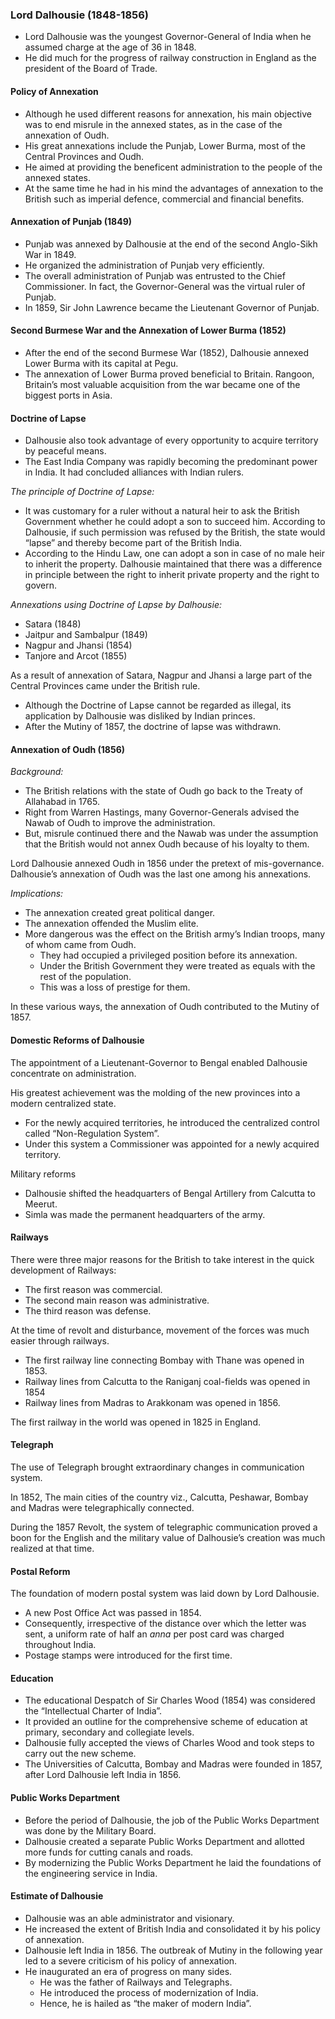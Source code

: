 
### Lord Dalhousie (1848-1856)
* Lord Dalhousie was the youngest Governor-General of India when he assumed charge at the age of 36 in 1848.
* He did much for the progress of railway construction in England as the president of the Board of Trade.

#### Policy of Annexation
* Although he used different reasons for annexation, his main objective was to end misrule in the annexed states, as in the case of the annexation of Oudh.
* His great annexations include the Punjab, Lower Burma, most of the Central Provinces and Oudh.
* He aimed at providing the beneficent administration to the people of the annexed states.
* At the same time he had in his mind the advantages of annexation to the British such as imperial defence, commercial and financial benefits.

#### Annexation of Punjab (1849)
* Punjab was annexed by Dalhousie at the end of the second Anglo-Sikh War in 1849.
* He organized the administration of Punjab very efficiently.
* The overall administration of Punjab was entrusted to the Chief Commissioner. In fact, the Governor-General was the virtual ruler of Punjab.
* In 1859, Sir John Lawrence became the Lieutenant Governor of Punjab.

#### Second Burmese War and the Annexation of Lower Burma (1852)
* After the end of the second Burmese War (1852), Dalhousie annexed Lower Burma with its capital at Pegu.
* The annexation of Lower Burma proved beneficial to Britain. Rangoon, Britain’s most valuable acquisition from the war became one of the biggest ports in Asia.

#### Doctrine of Lapse
* Dalhousie also took advantage of every opportunity to acquire territory by peaceful means.
* The East India Company was rapidly becoming the predominant power in India. It had concluded alliances with Indian rulers.

_The principle of Doctrine of Lapse:_
* It was customary for a ruler without a natural heir to ask the British Government whether he could adopt a son to succeed him. According to Dalhousie, if such permission was refused by the British, the state would “lapse” and thereby become part of the British India.
* According to the Hindu Law, one can adopt a son in case of no male heir to inherit the property. Dalhousie maintained that there was a difference in principle between the right to inherit private property and the right to govern.

_Annexations using Doctrine of Lapse by Dalhousie:_
* Satara (1848)
* Jaitpur and Sambalpur (1849)
* Nagpur and Jhansi (1854)
* Tanjore and Arcot (1855)

As a result of annexation of Satara, Nagpur and Jhansi a large part of the Central Provinces came under the British rule.


* Although the Doctrine of Lapse cannot be regarded as illegal, its application by Dalhousie was disliked by Indian princes.
* After the Mutiny of 1857, the doctrine of lapse was withdrawn.

#### Annexation of Oudh (1856)

_Background:_
* The British relations with the state of Oudh go back to the Treaty of Allahabad in 1765.
* Right from Warren Hastings, many Governor-Generals advised the Nawab of Oudh to improve the administration.
* But, misrule continued there and the Nawab was under the assumption that the British would not annex Oudh because of his loyalty to them.

Lord Dalhousie annexed Oudh in 1856 under the pretext of mis-governance. Dalhousie’s annexation of Oudh was the last one among his annexations.

_Implications:_
* The annexation created great political danger.
* The annexation offended the Muslim elite.
* More dangerous was the effect on the British army’s Indian troops, many of whom came from Oudh.
    - They had occupied a privileged position before its annexation.
    - Under the British Government they were treated as equals with the rest of the population.
    - This was a loss of prestige for them.

In these various ways, the annexation of Oudh contributed to the Mutiny of 1857.

#### Domestic Reforms of Dalhousie
The appointment of a Lieutenant-Governor to Bengal enabled Dalhousie concentrate on administration.

His greatest achievement was the molding of the new provinces into a modern centralized state.
* For the newly acquired territories, he introduced the centralized control called “Non-Regulation System”.
* Under this system a Commissioner was appointed for a newly acquired territory.

Military reforms
* Dalhousie shifted the headquarters of Bengal Artillery from Calcutta to Meerut.
* Simla was made the permanent headquarters of the army.

#### Railways
There were three major reasons for the British to take interest in the quick development of Railways:
* The first reason was commercial.
* The second main reason was administrative.
* The third reason was defense.

At the time of revolt and disturbance, movement of the forces was much easier through railways.
* The first railway line connecting Bombay with Thane was opened in 1853.
* Railway lines from Calcutta to the Raniganj coal-fields was opened in 1854
* Railway lines from Madras to Arakkonam was opened in 1856.

The first railway in the world was opened in 1825 in England.

#### Telegraph
The use of Telegraph brought extraordinary changes in communication system.

In 1852, The main cities of the country viz., Calcutta, Peshawar, Bombay and Madras were telegraphically connected.

During the 1857 Revolt, the system of telegraphic communication proved a boon for the English and the military value of Dalhousie’s creation was much realized at that time.

#### Postal Reform
The foundation of modern postal system was laid down by Lord Dalhousie.
* A new Post Office Act was passed in 1854.
* Consequently, irrespective of the distance over which the letter was sent, a uniform rate of half an _anna_ per post card was charged throughout India.
* Postage stamps were introduced for the first time.

#### Education
* The educational Despatch of Sir Charles Wood (1854) was considered the “Intellectual Charter of India”.
* It provided an outline for the comprehensive scheme of education at primary, secondary and collegiate levels.
* Dalhousie fully accepted the views of Charles Wood and took steps to carry out the new scheme.
* The Universities of Calcutta, Bombay and Madras were founded in 1857, after Lord Dalhousie left India in 1856.

#### Public Works Department
* Before the period of Dalhousie, the job of the Public Works Department was done by the Military Board.
* Dalhousie created a separate Public Works Department and allotted more funds for cutting canals and roads.
* By modernizing the Public Works Department he laid the foundations of the engineering service in India.

#### Estimate of Dalhousie
* Dalhousie was an able administrator and visionary.
* He increased the extent of British India and consolidated it by his policy of annexation.
* Dalhousie left India in 1856. The outbreak of Mutiny in the following year led to a severe criticism of his policy of annexation.
* He inaugurated an era of progress on many sides.
    - He was the father of Railways and Telegraphs.
    - He introduced the process of modernization of India.
    - Hence, he is hailed as “the maker of modern India”.
